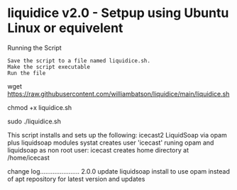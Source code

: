 # liquidice v2.0 - Setpup using Ubuntu Linux or equivelent
Running the Script

    Save the script to a file named liquidice.sh.
    Make the script executable
    Run the file

wget https://raw.githubusercontent.com/williambatson/liquidice/main/liquidice.sh

chmod +x liquidice.sh

sudo ./liquidice.sh


This script installs and sets up the following:
icecast2
LiquidSoap via opam plus liquidsoap modules
systat
creates user  'icecast' runing opam and liquidsoap as non root user: icecast
creates home directory at /home/icecast


change log......................
2.0.0
update liquidsoap install to use opam instead of apt repository for latest version and updates
